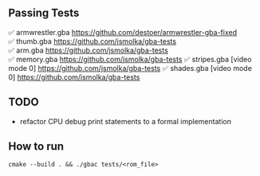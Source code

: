 ## Passing Tests

✅ armwrestler.gba https://github.com/destoer/armwrestler-gba-fixed  
✅ thumb.gba https://github.com/jsmolka/gba-tests  
✅ arm.gba https://github.com/jsmolka/gba-tests  
✅ memory.gba https://github.com/jsmolka/gba-tests 
✅ stripes.gba [video mode 0] https://github.com/jsmolka/gba-tests 
✅ shades.gba [video mode 0] https://github.com/jsmolka/gba-tests 

## TODO

- refactor CPU debug print statements to a formal implementation

## How to run

```
cmake --build . && ./gbac tests/<rom_file>
```
